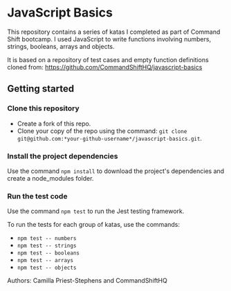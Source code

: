 # JavaScript Basics

This repository contains a series of katas I completed as part of Command Shift bootcamp. I used JavaScript to write functions involving numbers, strings, booleans, arrays and objects.

It is based on a repository of test cases and empty function definitions cloned from: https://github.com/CommandShiftHQ/javascript-basics

## Getting started

### Clone this repository
- Create a fork of this repo.
- Clone your copy of the repo using the command: `git clone git@github.com:*your-github-username*/javascript-basics.git`.

### Install the project dependencies
Use the command `npm install` to download the project's dependencies and create a node_modules folder. 

### Run the test code
Use the command `npm test` to run the Jest testing framework.

To run the tests for each group of katas, use the commands:
- `npm test -- numbers`
- `npm test -- strings`
- `npm test -- booleans`
- `npm test -- arrays`
- `npm test -- objects`

Authors: Camilla Priest-Stephens and CommandShiftHQ
